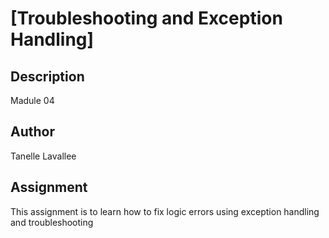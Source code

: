 # [Troubleshooting and Exception Handling]

## Description
Madule 04

## Author
Tanelle Lavallee

## Assignment
This assignment is to learn how to fix logic errors using exception handling and troubleshooting